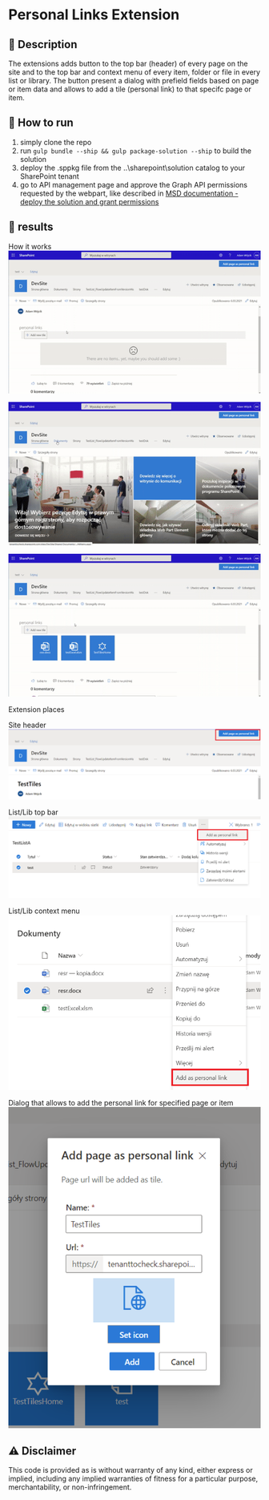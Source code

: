 # Personal Links Extension

## 📝 Description
The extensions adds button to the top bar (header) of every page on the site and to the top bar and context menu of every item, folder or file in every list or library. The button present a dialog with prefield fields based on page or item data and allows to add a tile (personal link) to that specifc page or item.

## 🚀 How to run
1. simply clone the repo
2. run `gulp bundle --ship && gulp package-solution --ship` to build the solution
3. deploy the .sppkg file from the ..\sharepoint\solution catalog to your SharePoint tenant
4. go to API management page and approve the Graph API permissions requested by the webpart, like described in [MSD documentation - deploy the solution and grant permissions](https://docs.microsoft.com/en-us/sharepoint/dev/spfx/use-aad-tutorial#deploy-the-solution-and-grant-permissions)

## 📸 results
How it works
![](images/1.gif)

![](images/2.gif)

![](images/3.gif)


Extension places

Site header
![](images/ExtensionInSiteHeader.png)

List/Lib top bar
![](images/ExtensionInTopBar.png)

List/Lib context menu
![](images/ExtensionInContextMenu.png)

Dialog that allows to add the personal link for specified page or item
![](images/ExtensionDialog.png)

## ⚠ Disclaimer
This code is provided as is without warranty of any kind, either express or implied, including any implied warranties of fitness for a particular purpose, merchantability, or non-infringement.
